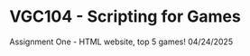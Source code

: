 # VGC104 - Scripting for Games

Assignment One - HTML website, top 5 games!
04/24/2025 <!-- Assignment One Complete -->
